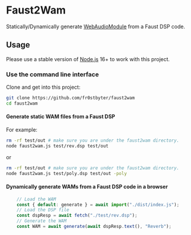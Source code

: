 # Faust2Wam
Statically/Dynamically generate [WebAudioModule](https://github.com/webaudiomodules/api) from a Faust DSP code.

## Usage

Please use a stable version of [Node.js](https://nodejs.org) 16+ to work with this project.

### Use the command line interface

Clone and get into this project:
```bash
git clone https://github.com/fr0stbyter/faust2wam
cd faust2wam
```

#### Generate static WAM files from a Faust DSP
For example:
```bash
rm -rf test/out # make sure you are under the faust2wam directory.
node faust2wam.js test/rev.dsp test/out
```
or
```bash
rm -rf test/out # make sure you are under the faust2wam directory.
node faust2wam.js test/poly.dsp test/out -poly
```

#### Dynamically generate WAMs from a Faust DSP code in a browser

```JavaScript
	// Load the WAM
	const { default: generate } = await import("./dist/index.js");
	// Load the DSP file
	const dspResp = await fetch("./test/rev.dsp");
    // Generate the WAM
	const WAM = await generate(await dspResp.text(), "Reverb");
```

